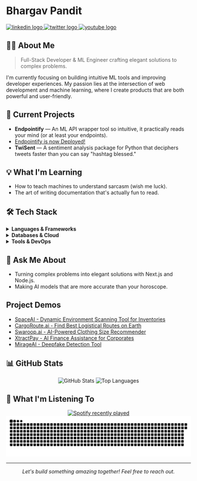 # Bhargav Pandit

<a href="https://www.linkedin.com/in/bhargavprasadpandit/">
  <img src="https://raw.githubusercontent.com/maurodesouza/profile-readme-generator/master/src/assets/icons/social/linkedin/default.svg" width="52" height="40" alt="linkedin logo"  />
</a>
<a href="https://x.com/TheReal_Bhargav">
  <img src="https://raw.githubusercontent.com/maurodesouza/profile-readme-generator/master/src/assets/icons/social/twitter/default.svg" width="52" height="40" alt="twitter logo"  />
</a>
<a href="https://www.youtube.com/@bhargavprasadpandit">
  <img src="https://raw.githubusercontent.com/maurodesouza/profile-readme-generator/master/src/assets/icons/social/youtube/default.svg" width="52" height="40" alt="youtube logo"  />
</a>

## 👨‍💻 About Me

> Full-Stack Developer & ML Engineer crafting elegant solutions to complex problems.

I'm currently focusing on building intuitive ML tools and improving developer experiences. My passion lies at the intersection of web development and machine learning, where I create products that are both powerful and user-friendly.

## 🚀 Current Projects

- **Endpointify** — An ML API wrapper tool so intuitive, it practically reads your mind (or at least your endpoints).​
- <a href="endpointify.vercel.app">Endpointify is now Deployed!</a>
- **TwiSent** — A sentiment analysis package for Python that deciphers tweets faster than you can say "hashtag blessed."

## 💡 What I'm Learning

- How to teach machines to understand sarcasm (wish me luck).
- The art of writing documentation that's actually fun to read.​

## 🛠️ Tech Stack

<details>
  <summary><b>Languages & Frameworks</b></summary>
  <br>
  
  ![JavaScript](https://img.shields.io/badge/JavaScript-323330?style=flat-square&logo=javascript&logoColor=F7DF1E)
  ![TypeScript](https://img.shields.io/badge/TypeScript-007ACC?style=flat-square&logo=typescript&logoColor=white)
  ![Python](https://img.shields.io/badge/Python-3670A0?style=flat-square&logo=python&logoColor=ffdd54)
  ![Go](https://img.shields.io/badge/Go-00ADD8?style=flat-square&logo=go&logoColor=white)
  ![C++](https://img.shields.io/badge/C++-00599C?style=flat-square&logo=c%2B%2B&logoColor=white)
  
  ![React](https://img.shields.io/badge/React-20232A?style=flat-square&logo=react&logoColor=61DAFB)
  ![Next.js](https://img.shields.io/badge/Next.js-000000?style=flat-square&logo=next.js&logoColor=white)
  ![Node.js](https://img.shields.io/badge/Node.js-6DA55F?style=flat-square&logo=node.js&logoColor=white)
  ![TensorFlow](https://img.shields.io/badge/TensorFlow-FF6F00?style=flat-square&logo=tensorflow&logoColor=white)
  ![PyTorch](https://img.shields.io/badge/PyTorch-EE4C2C?style=flat-square&logo=pytorch&logoColor=white)
</details>

<details>
  <summary><b>Databases & Cloud</b></summary>
  <br>
  
  ![MongoDB](https://img.shields.io/badge/MongoDB-4EA94B?style=flat-square&logo=mongodb&logoColor=white)
  ![PostgreSQL](https://img.shields.io/badge/PostgreSQL-316192?style=flat-square&logo=postgresql&logoColor=white)
  ![MySQL](https://img.shields.io/badge/MySQL-4479A1?style=flat-square&logo=mysql&logoColor=white)
  
  ![AWS](https://img.shields.io/badge/AWS-FF9900?style=flat-square&logo=amazon-aws&logoColor=white)
  ![Google Cloud](https://img.shields.io/badge/GCP-4285F4?style=flat-square&logo=google-cloud&logoColor=white)
  ![Vercel](https://img.shields.io/badge/Vercel-000000?style=flat-square&logo=vercel&logoColor=white)
</details>

<details>
  <summary><b>Tools & DevOps</b></summary>
  <br>
  
  ![Docker](https://img.shields.io/badge/Docker-0DB7ED?style=flat-square&logo=docker&logoColor=white)
  ![GitHub Actions](https://img.shields.io/badge/GitHub_Actions-2671E5?style=flat-square&logo=github-actions&logoColor=white)
  ![Postman](https://img.shields.io/badge/Postman-FF6C37?style=flat-square&logo=postman&logoColor=white)
</details>

## 💬 Ask Me About

- Turning complex problems into elegant solutions with Next.js and Node.js.
- Making AI models that are more accurate than your horoscope.

## Project Demos
- <a href="https://youtu.be/VJVs4gLJyE0">SpaceAI - Dynamic Environment Scanning Tool for Inventories</a>
- <a href="https://youtu.be/8Fk3ZO2nXoQ">CargoRoute.ai - Find Best Logistical Routes on Earth</a>
- <a href="https://youtu.be/D2eg5ouvNSs">Swaroop.ai - AI-Powered Clothing Size Recommender</a>
- <a href="https://youtu.be/RVxAdI7wzvo">XtractPay - AI Finance Assistance for Corporates</a>
- <a href="https://youtu.be/VJVs4gLJyE0">MirageAI - Deepfake Detection Tool</a>


## 📊 GitHub Stats

<div align="center">
  <img src="https://github-readme-stats.vercel.app/api?username=Thanatos1204&theme=tokyonight&hide_border=true&include_all_commits=true&count_private=true&show_icons=true&hide=contribs,issues" height="150" alt="GitHub Stats" />
  <img src="https://github-readme-stats.vercel.app/api/top-langs/?username=Thanatos1204&theme=tokyonight&hide_border=true&layout=compact&langs_count=6" height="150" alt="Top Languages" />
</div>

## 🎵 What I'm Listening To

<div align="center">
  <a href="https://open.spotify.com/user/8r0gjlvgbdea2wnrtlqtj87or">
    <img src="https://spotify-recently-played-readme.vercel.app/api?user=8r0gjlvgbdea2wnrtlqtj87or&count=3&unique=true" alt="Spotify recently played" />
  </a>
</div>

<div align="center">
  <picture>
    <source media="(prefers-color-scheme: dark)" srcset="https://raw.githubusercontent.com/Thanatos1204/Thanatos1204/output/github-snake-dark.svg" />
    <source media="(prefers-color-scheme: light)" srcset="https://raw.githubusercontent.com/Thanatos1204/Thanatos1204/output/github-snake.svg" />
    <img alt="github-snake" src="https://raw.githubusercontent.com/Thanatos1204/Thanatos1204/output/github-snake.svg" />
  </picture>
</div>

---

<div align="center">
  <i>Let's build something amazing together! Feel free to reach out.</i>
</div>

